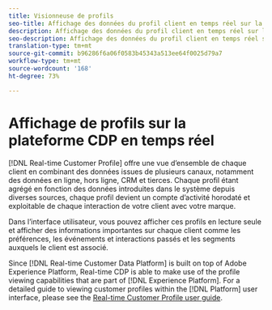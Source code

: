 ```yaml
---
title: Visionneuse de profils
seo-title: Affichage des données du profil client en temps réel sur la plateforme de données client en temps réel
description: Affichage des données du profil client en temps réel sur la plateforme de données client en temps réel
seo-description: Affichage des données du profil client en temps réel sur la plateforme de données client en temps réel
translation-type: tm+mt
source-git-commit: b96286f6a06f0583b45343a513ee64f0025d79a7
workflow-type: tm+mt
source-wordcount: '168'
ht-degree: 73%

---
```



# Affichage de profils sur la plateforme CDP en temps réel

[!DNL Real-time Customer Profile] offre une vue d’ensemble de chaque client en combinant des données issues de plusieurs canaux, notamment des données en ligne, hors ligne, CRM et tierces. Chaque profil étant agrégé en fonction des données introduites dans le système depuis diverses sources, chaque profil devient un compte d’activité horodaté et exploitable de chaque interaction de votre client avec votre marque.

Dans l’interface utilisateur, vous pouvez afficher ces profils en lecture seule et afficher des informations importantes sur chaque client comme les préférences, les événements et interactions passés et les segments auxquels le client est associé.

Since [!DNL Real-time Customer Data Platform] is built on top of Adobe Experience Platform, Real-time CDP is able to make use of the profile viewing capabilities that are part of [!DNL Experience Platform]. For a detailed guide to viewing customer profiles within the [!DNL Platform] user interface, please see the [Real-time Customer Profile user guide](../../profile/ui/user-guide.md).